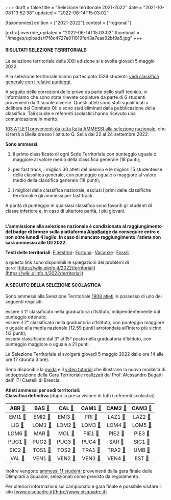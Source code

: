 +++
draft = false
title = "Selezione territoriale 2021-2022"
date = "2021-10-08T13:52:38"
updated = "2022-06-14T15:03:02"

[taxonomies]
edition = ["2021-2022"]
contest = ["regional"]

[extra]
override_updated = "2022-06-14T15:03:02"
thumbnail = "/images/uploads/f7f8c4727a011019fe43a7eaa92bf9a5.jpg"
+++
#### **RISULTATI SELEZIONE TERRITORIALE:**

La selezione territoriale della XXII edizione si è svolta giovedì 5 maggio 2022.

Alla selezione territoriale hanno partecipato 1524 studenti: [vedi classifica generale con i relativi punteggi.](/oldsite/202/classifica-generale-territoriale-2022.xlsx)

A seguito delle correzioni delle prove da parte dello staff tecnico, vi informiamo che sono state rilevate copiature da parte di 6 studenti provenienti da 3 scuole diverse. Questi atleti sono stati squalificati a delibera del Comitato OII e sono stati eliminati dalla pubblicazione della classifica. Tali scuole e referenti scolastici hanno ricevuto una comunicazione in merito.

[103 ATLETI provenienti da tutta Italia AMMESSI alla selezione nazionale](/oldsite/202/ammessi-nazionale2022.xlsx), che si terrà a Biella presso l'istituto Q. Sella dal 22 al 24 settembre 2022.

**Sono ammessi:**

1. il primo classificato di ogni Sede Territoriale con punteggio uguale o maggiore al valore medio della classifica generale (18 punti);

2. per fast track, i migliori 30 atleti del biennio e le migliori 15 studentesse della classifica generale, con punteggio uguale o maggiore al valore medio della classifica generale (18 punti);

3. i migliori della classifica nazionale, esclusi i primi delle classifiche territoriali e gli ammessi per fast track.

A parità di punteggio in qualsiasi classifica sono favoriti gli studenti di classe inferiore e, in caso di ulteriore parità, i più giovani.

<br/>**L'ammissione alla selezione nazionale è condizionata al raggiungimento del badge di bronzo sulla piattaforma [AlgoBadge](https://algobadge.olinfo.it/) da conseguire entro e non oltre lunedì 4 luglio**. **In caso di mancato raggiungimento l'atleta non sarà ammesso alle OII 2022.**

**Testi delle territoriali**: [Finestrini](/oldsite/202/finestrini.pdf)- [Fortuna](/oldsite/202/fortuna.pdf)- [Vacanze](/oldsite/202/vacanze.pdf)- [Fossili](/oldsite/202/fossili.pdf)

a questo link sono disponibili le spiegazioni dei problemi di gara: [https://wiki.olinfo.it/2022/territoriali](https://wiki.olinfo.it/2022/territoriali)

#### **A SEGUITO DELLA SELEZIONE SCOLASTICA**

Sono ammessi alla Selezione Territoriale [1908 atleti](/oldsite/202/oii-ammessi-territoriale-2022-definitiva.xlsx) in possesso di uno dei seguenti requisiti:

essere il 1° classificato nella graduatoria d’Istituto, indipendentemente dal punteggio ottenuto;<br/>essere il 2° classificato nella graduatoria d’Istituto, con punteggio maggiore o uguale alla media nazionale (12.59 punti) arrotondata all’intero più vicino (13 punti);<br/>essersi classificato dal 3° al 15° posto nella graduatoria d’Istituto, con punteggio maggiore o uguale a 21 punti.

La Selezione Territoriale si svolgerà giovedì 5 maggio 2022 dalle ore 14 alle ore 17 (durata 3 ore).

Sono disponibili la [guida](http://www.imparando.net/sito/olimpiadi_di_informatica.htm) e il [video tutorial](https://www.youtube.com/watch?v=2JbEsQCmkbk) che illustrano la nuova modalità di sottoposizione della Gara Territoriale realizzati dal Prof. Alessandro Bugatti dell' ITI Castelli di Brescia.

**Atleti ammessi per sedi territoriali:**<br/>**Classifica definitiva** (dopo la presa visione di tutti i referenti scolastici)

|  ABR [🔗](/oldsite/202/ABR_2022.xlsx)  |  BAS [🔗](/oldsite/202/BAS_2022.xlsx)  |  CAL [🔗](/oldsite/202/CAL_2022.xlsx)  | CAM1 [🔗](/oldsite/202/CAM1_2022.xlsx) | CAM2 [🔗](/oldsite/202/CAM2_2022.xlsx) | CAM3 [🔗](/oldsite/202/CAM3_2022.xlsx) |
| :------------------------------------: | :---------------------------------: | :---------------------------------: | :---------------------------------: | :---------------------------------: | :---------------------------------: |
| EMI1 [🔗](/oldsite/202/EMI1_2022.xlsx) | EMI2 [🔗](/oldsite/202/EMI2_2022.xlsx) | EMI3 [🔗](/oldsite/202/EMI3_2022.xlsx) |  FRI [🔗](/oldsite/202/FRI_2022.xlsx)  | LAZ1 [🔗](/oldsite/202/LAZ1_2022.xlsx) | LAZ2 [🔗](/oldsite/202/LAZ2_2022.xlsx) |
|  LIG [🔗](/oldsite/202/LIG_2022.xlsx)  | LOM1 [🔗](/oldsite/202/LOM1_2022.xlsx) | LOM2 [🔗](/oldsite/202/LOM2_2022.xlsx) | LOM3 [🔗](/oldsite/202/LOM3_2022.xlsx) | LOM4 [🔗](/oldsite/202/LOM4_2022.xlsx) | LOM5 [🔗](/oldsite/202/LOM5_2022.xlsx) |
| LOM6 [🔗](/oldsite/202/LOM6_2022.xlsx) |  MAR [🔗](/oldsite/202/MAR_2022.xlsx)  |  MOL [🔗](/oldsite/202/MOL_2022.xlsx)  | PIE1 [🔗](/oldsite/202/PIE1_2022.xlsx) | PIE2 [🔗](/oldsite/202/PIE2_2022.xlsx) | PIE3 [🔗](/oldsite/202/PIE3_2022.xlsx) |
| PUG1 [🔗](/oldsite/202/PUG1_2022.xlsx) | PUG2 [🔗](/oldsite/202/PUG2_2022.xlsx) | PUG3 [🔗](/oldsite/202/PUG3_2022.xlsx) | PUG4 [🔗](/oldsite/202/PUG4_2022.xlsx) |  SAR [🔗](/oldsite/202/SAR_2022.xlsx)  | SIC1 [🔗](/oldsite/202/SIC1_2022.xlsx) |
| SIC2 [🔗](/oldsite/202/SIC2_2022.xlsx) | TOS1 [🔗](/oldsite/202/TOS1_2022.xlsx) | TOS2 [🔗](/oldsite/202/TOS2_2022.xlsx) | TRA1 [🔗](/oldsite/202/TRA1_2022.xlsx) | TRA2 [🔗](/oldsite/202/TRA2_2022.xlsx) |  UMB [🔗](/oldsite/202/UMB_2022.xlsx)  |
|  VAL [🔗](/oldsite/202/VAL_2022.xlsx)  | VEN1 [🔗](/oldsite/202/VEN1_2022.xlsx) | VEN2 [🔗](/oldsite/202/VEN2_2022.xlsx) | VEN3 [🔗](/oldsite/202/VEN3_2022.xlsx) | VEN4 [🔗](/oldsite/202/VEN4_2022.xlsx) |  EST [🔗](/oldsite/202/EST_2022.xlsx)  |

Inoltre vengono [ammessi 11 studenti](/oldsite/202/11_studenti_OIS.xlsx) provenienti dalla gara finale delle Olimpiadi a Squadre, selezionati come previsto da regolamento.

Per ulteriori informazioni sul campionato e gara finale è possibile visitare il sito [www.oisquadre.it](http://www.oisquadre.it)
